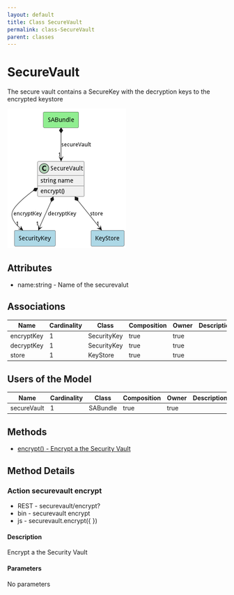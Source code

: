 ```yaml
---
layout: default
title: Class SecureVault
permalink: class-SecureVault
parent: classes
---
```


# SecureVault

The secure vault contains a SecureKey with the decryption keys to the encrypted keystore

![Logical Diagram](./logical.png)

## Attributes

* name:string - Name of the securevalut


## Associations

| Name | Cardinality | Class | Composition | Owner | Description |
| --- | --- | --- | --- | --- | --- |
| encryptKey | 1 | SecurityKey | true | true |  |
| decryptKey | 1 | SecurityKey | true | true |  |
| store | 1 | KeyStore | true | true |  |



## Users of the Model

| Name | Cardinality | Class | Composition | Owner | Description |
| --- | --- | --- | --- | --- | --- |
| secureVault | 1 | SABundle | true | true |  |





## Methods

* [encrypt() - Encrypt a the Security Vault](#action-encrypt)


<h2>Method Details</h2>
    
### Action securevault encrypt



* REST - securevault/encrypt?
* bin - securevault encrypt 
* js - securevault.encrypt({  })

#### Description
Encrypt a the Security Vault

#### Parameters

No parameters




